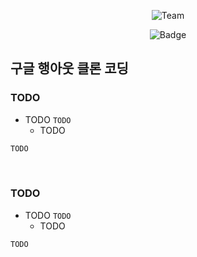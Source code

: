 <div align="center">

![Team](https://avatars.githubusercontent.com/u/115166402?s=300&v=4)

![Badge](https://img.shields.io/badge/TypeScript-3178C6?style=flat-square)

</div>

## 구글 행아웃 클론 코딩

### TODO
- TODO `TODO`
	- TODO
```ts
TODO
```

<br />

### TODO
- TODO `TODO`
	- TODO
```ts
TODO
```
